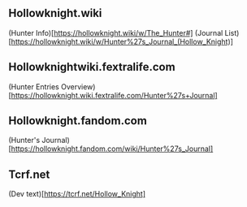 ## Hollowknight.wiki
(Hunter Info)[https://hollowknight.wiki/w/The_Hunter#]
(Journal List)[https://hollowknight.wiki/w/Hunter%27s_Journal_(Hollow_Knight)]

## Hollowknightwiki.fextralife.com
(Hunter Entries Overview)[https://hollowknight.wiki.fextralife.com/Hunter%27s+Journal]

## Hollowknight.fandom.com
(Hunter's Journal)[https://hollowknight.fandom.com/wiki/Hunter%27s_Journal]

## Tcrf.net
(Dev text)[https://tcrf.net/Hollow_Knight]